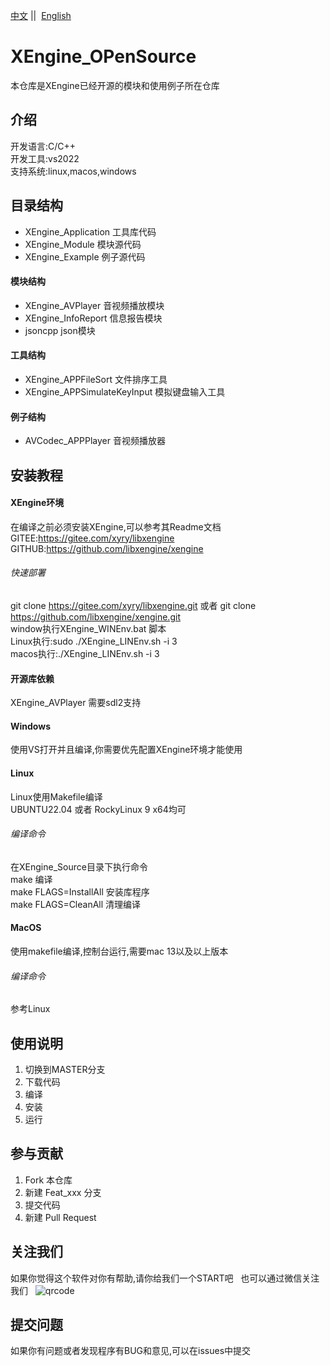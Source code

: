 [中文](README.md) ||  [English](README.en.md)  

# XEngine_OPenSource

本仓库是XEngine已经开源的模块和使用例子所在仓库  

## 介绍

开发语言:C/C++  
开发工具:vs2022  
支持系统:linux,macos,windows

## 目录结构

- XEngine_Application  工具库代码  
- XEngine_Module       模块源代码
- XEngine_Example      例子源代码

#### 模块结构
- XEngine_AVPlayer    音视频播放模块
- XEngine_InfoReport  信息报告模块
- jsoncpp             json模块

#### 工具结构
- XEngine_APPFileSort          文件排序工具
- XEngine_APPSimulateKeyInput  模拟键盘输入工具

#### 例子结构
- AVCodec_APPPlayer   音视频播放器

## 安装教程

#### XEngine环境

在编译之前必须安装XEngine,可以参考其Readme文档  
GITEE:https://gitee.com/xyry/libxengine  
GITHUB:https://github.com/libxengine/xengine

###### 快速部署

git clone https://gitee.com/xyry/libxengine.git 或者 git clone https://github.com/libxengine/xengine.git  
window执行XEngine_WINEnv.bat 脚本  
Linux执行:sudo ./XEngine_LINEnv.sh -i 3  
macos执行:./XEngine_LINEnv.sh -i 3  

#### 开源库依赖

XEngine_AVPlayer 需要sdl2支持  

#### Windows

使用VS打开并且编译,你需要优先配置XEngine环境才能使用  

#### Linux

Linux使用Makefile编译  
UBUNTU22.04 或者 RockyLinux 9 x64均可

###### 编译命令

在XEngine_Source目录下执行命令  
make 编译  
make FLAGS=InstallAll 安装库程序  
make FLAGS=CleanAll 清理编译

#### MacOS

使用makefile编译,控制台运行,需要mac 13以及以上版本

###### 编译命令

参考Linux

## 使用说明

1. 切换到MASTER分支
2. 下载代码
3. 编译
4. 安装
5. 运行

## 参与贡献

1. Fork 本仓库
2. 新建 Feat_xxx 分支
3. 提交代码
4. 新建 Pull Request

## 关注我们

如果你觉得这个软件对你有帮助,请你给我们一个START吧  
也可以通过微信关注我们  
![qrcode](https://www.xyry.org/qrcode.jpg)

## 提交问题

如果你有问题或者发现程序有BUG和意见,可以在issues中提交